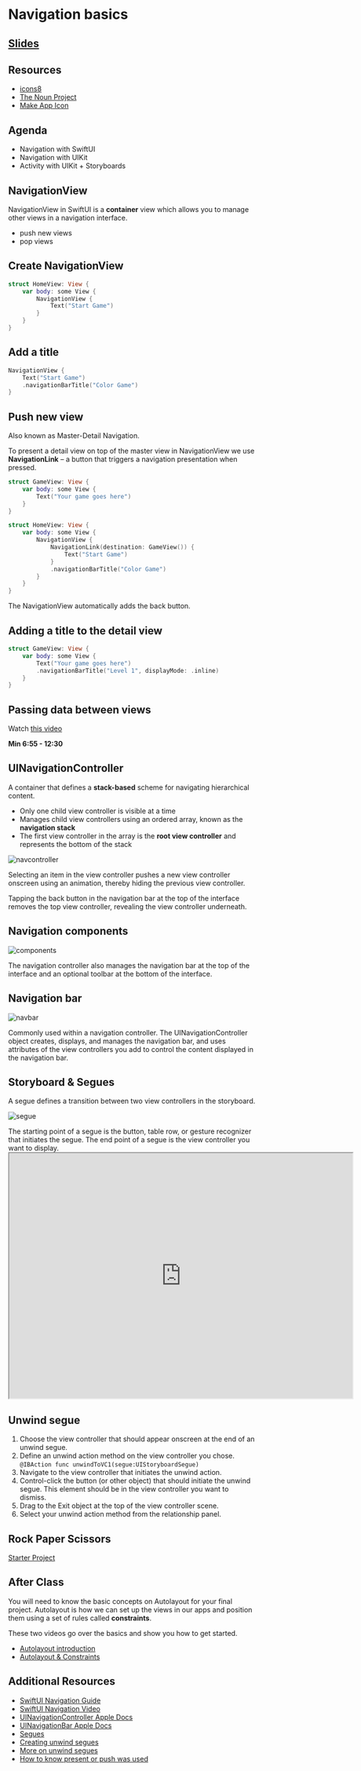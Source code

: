 <!-- Run this slideshow via the following command: -->
<!-- reveal-md README.md -w -->

<!-- .slide: class="header" -->
# Navigation basics

## [Slides](https://tech-at-du.github.io/ACS-1410-Introduction-to-Swift/Slides/12-Basic-Navigation/README.html ':ignore')

<!-- > -->

## Resources

- [icons8](https://icons8.com)
- [The Noun Project](http://thenounproject.com)
- [Make App Icon](https://makeappicon.com)

<!-- > -->

## Agenda

- Navigation with SwiftUI
- Navigation with UIKit
- Activity with UIKit + Storyboards

<!-- > -->

## NavigationView

NavigationView in SwiftUI is a **container** view which allows you to manage other views in a navigation interface.

- push new views
- pop views

<!-- > -->

## Create NavigationView

```swift
struct HomeView: View {
    var body: some View {
        NavigationView {
            Text("Start Game")
        }
    }
}
```

<!-- > -->

## Add a title

```swift
NavigationView {
    Text("Start Game")
    .navigationBarTitle("Color Game")
}
```

<!-- > -->

## Push new view

Also known as Master-Detail Navigation.

To present a detail view on top of the master view in NavigationView we use **NavigationLink** – a button that triggers a navigation presentation when pressed.

```swift
struct GameView: View {
    var body: some View {
        Text("Your game goes here")
    }
}

struct HomeView: View {
    var body: some View {
        NavigationView {
            NavigationLink(destination: GameView()) {
                Text("Start Game")
            }
            .navigationBarTitle("Color Game")
        }
    }
}
```

<aside class = "notes">
The NavigationView automatically adds the back button.
</aside>

<!-- > -->

## Adding a title to the detail view

```swift
struct GameView: View {
    var body: some View {
        Text("Your game goes here")
        .navigationBarTitle("Level 1", displayMode: .inline)
    }
}
```

<!-- > -->

## Passing data between views

Watch [this video](https://www.hackingwithswift.com/articles/216/complete-guide-to-navigationview-in-swiftui)

**Min 6:55 - 12:30**

<!-- > -->

## UINavigationController

A container that defines a **stack-based** scheme for navigating hierarchical content.

- Only one child view controller is visible at a time
- Manages child view controllers using an ordered array, known as the **navigation stack**
- The first view controller in the array is the **root view controller** and represents the bottom of the stack

<!-- > -->

![navcontroller](assets/navcontroller.png)

<aside class="notes">
Selecting an item in the view controller pushes a new view controller onscreen using an animation, thereby hiding the previous view controller.

Tapping the back button in the navigation bar at the top of the interface removes the top view controller, revealing the view controller underneath.
</aside>

<!-- > -->

## Navigation components

![components](assets/component.jpg)

<aside class="notes">
The navigation controller also manages the navigation bar at the top of the interface and an optional toolbar at the bottom of the interface.
</aside>

<!-- > -->

## Navigation bar

![navbar](assets/navbar.png)

<aside class="notes">
Commonly used within a navigation controller. The UINavigationController object creates, displays, and manages the navigation bar, and uses attributes of the view controllers you add to control the content displayed in the navigation bar.
</aside>

<!-- > -->

## Storyboard & Segues

A segue defines a transition between two view controllers in the storyboard.

![segue](assets/segue.png)

<aside class="notes">
The starting point of a segue is the button, table row, or gesture recognizer that initiates the segue. The end point of a segue is the view controller you want to display.
</aside>

<!-- > -->

<iframe src="https://youtube.com/embed/Hnrz8ZTaP4s" data-autoplay  width="700" height="500"></iframe>

<!-- > -->

## Unwind segue

1. Choose the view controller that should appear onscreen at the end of an unwind segue.
2. Define an unwind action method on the view controller you chose.
  `@IBAction func unwindToVC1(segue:UIStoryboardSegue)`
3. Navigate to the view controller that initiates the unwind action.
4. Control-click the button (or other object) that should initiate the unwind segue. This element should be in the view controller you want to dismiss.
5. Drag to the Exit object at the top of the view controller scene.
6. Select your unwind action method from the relationship panel.

<!-- > -->

## Rock Paper Scissors

[Starter Project](https://github.com/amelinagzz/RPS)

<!-- > -->

<!--

## Programmatic approach

```swift
// Creates a VC from a storyboard file
let storyboard = UIStoryboard(name: "Main", bundle: nil)
let controller = storyboard.instantiateViewController(withIdentifier: "CharacterVC") as! PlayerViewController
```


```swift
// Push view controller
self.navigationController?.pushViewController(controller, animated: true)
```

Same result as using a segue with detail transition


```swift
// Present view controller
self.navigationController?.present(controller, animated: true, completion: nil)
```

Same result as using a segue with modal transition


```swift
self.navigationController?.popViewController(animated: true)
```
Same result as using a an unwind segue after a push.


```swift
self.navigationController?.dismiss(animated: true, completion: nil)
```
Same result as using a an unwind segue after a present.


## RPG Practice

[Starter Project](https://github.com/Make-School-Labs/RPGGame-starter)

Useful link for the activity: [Navigation done programmatically](https://medium.com/@felicity.johnson.mail/pushing-popping-dismissing-viewcontrollers-a30e98731df5)

-->

## After Class

You will need to know the basic concepts on Autolayout for your final project. Autolayout is how we can set up the views in our apps and position them using a set of rules called **constraints**.

These two videos go over the basics and show you how to get started.

- [Autolayout introduction](https://www.youtube.com/watch?v=qb05nLPYKz8)
- [Autolayout & Constraints](https://www.youtube.com/watch?v=m_0_XQEfrGQ)

<!-- > -->

## Additional Resources

- [SwiftUI Navigation Guide](https://www.simpleswiftguide.com/swiftui-navigationview-tutorial-with-examples/)
- [SwiftUI Navigation Video](https://www.hackingwithswift.com/articles/216/complete-guide-to-navigationview-in-swiftui)
- [UINavigationController Apple Docs](https://developer.apple.com/documentation/uikit/uinavigationcontroller)
- [UINavigationBar Apple Docs](https://developer.apple.com/documentation/uikit/uinavigationbar)
- [Segues](https://developer.apple.com/library/archive/featuredarticles/ViewControllerPGforiPhoneOS/UsingSegues.html)
- [Creating unwind segues](https://medium.com/@mimicatcodes/create-unwind-segues-in-swift-3-8793f7d23c6f)
- [More on unwind segues](https://spin.atomicobject.com/2014/10/25/ios-unwind-segues/)
- [How to know present or push was used](https://stackoverflow.com/questions/23620276/check-if-view-controller-is-presented-modally-or-pushed-on-a-navigation-stack_)
